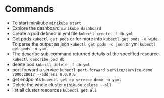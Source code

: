 # Commands
- To start minikube `minikube start`
- Explore the dashboard `minikube dashboard`
- Create a pod defined in yml file `kubectl create -f db.yml`
- Get pods `kubectl get pods` or for more info `kubectl get pods -o wide`. To parse the output as json `kubectl get pods -o json` or yml `kubectl get pods -o yaml`
- The describe sub-command returned details of the specified resource `kubectl describe pod db`
- delete pod `kubectl delete -f db.yml`
- port forward a service `kubectl port-forward service/service-demo 3000:28017 --address 0.0.0.0`
- get endpoints `kubectl get ep service-demo -o yaml`
- Delete the whole cluster `minikube delete --all`
- list all cluster resources `kubectl get all`
